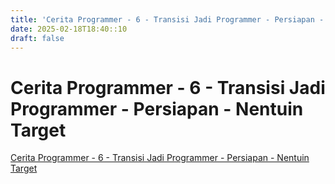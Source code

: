```yaml
---
title: 'Cerita Programmer - 6 - Transisi Jadi Programmer - Persiapan - Nentuin Target'
date: 2025-02-18T18:40::10
draft: false
---
```


# Cerita Programmer - 6 - Transisi Jadi Programmer - Persiapan - Nentuin Target

[Cerita Programmer - 6 - Transisi Jadi Programmer - Persiapan - Nentuin Target](https://www.youtube.com/watch?v=B9JR034VZjM)
